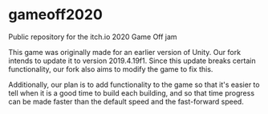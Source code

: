 # gameoff2020
Public repository for the itch.io 2020 Game Off jam

This game was originally made for an earlier version of Unity. Our fork intends to update it to version 2019.4.19f1.
Since this update breaks certain functionality, our fork also aims to modify the game to fix this.

Additionally, our plan is to add functionality to the game so that it's easier to tell when it is a good
time to build each building, and so that time progress can be made faster than the default speed and the
fast-forward speed.